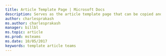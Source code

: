 ```yaml
---
title: Article Template Page | Microsoft Docs
description: Serves as the article template page that can be copied and reused to create article pages
author: charlesprakash
ms.author: charlesprakash
manager: billbl
ms.topic: article
ms.prod: msteams
ms.date: 10/05/2017
keywords: template article teams
---
```

